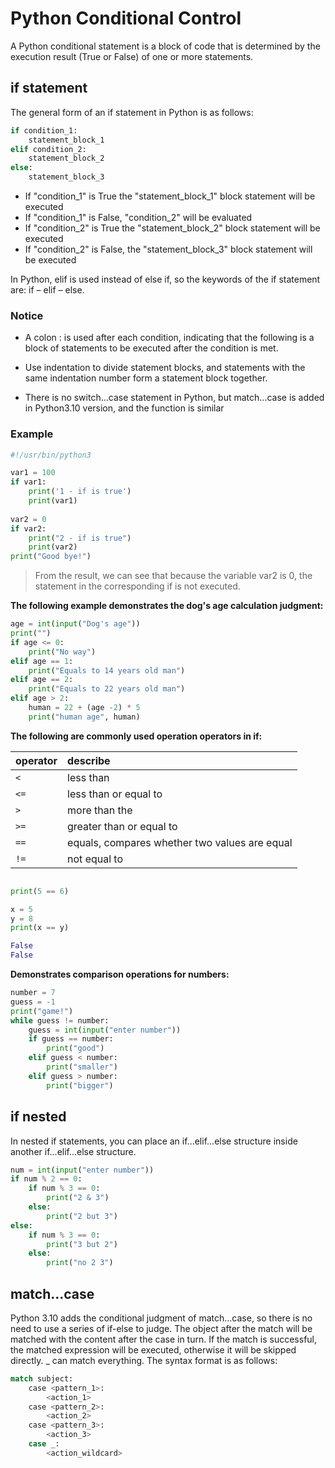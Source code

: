 # Python Conditional Control

A Python conditional statement is a block of code that is determined by the execution result (True or False) of one or more statements.



## if statement

The general form of an if statement in Python is as follows:

```python
if condition_1:
    statement_block_1
elif condition_2:
    statement_block_2
else:
    statement_block_3
```

- If "condition_1" is True the "statement_block_1" block statement will be executed
- If "condition_1" is False, "condition_2" will be evaluated
- If "condition_2" is True the "statement_block_2" block statement will be executed
- If "condition_2" is False, the "statement_block_3" block statement will be executed

In Python, elif is used instead of else if, so the keywords of the if statement are: if – elif – else.

### Notice

- A colon : is used after each condition, indicating that the following is a block of statements to be executed after the condition is met.

- Use indentation to divide statement blocks, and statements with the same indentation number form a statement block together.
- There is no switch...case statement in Python, but match...case is added in Python3.10 version, and the function is similar

### Example

```python
#!/usr/bin/python3

var1 = 100
if var1:
    print('1 - if is true')
    print(var1)
    
var2 = 0
if var2:
    print("2 - if is true")
    print(var2)
print("Good bye!")
```

> From the result, we can see that because the variable var2 is 0, the statement in the corresponding if is not executed.



**The following example demonstrates the dog's age calculation judgment:**

```python
age = int(input("Dog's age"))
print("")
if age <= 0:
    print("No way")
elif age == 1:
    print("Equals to 14 years old man")
elif age == 2:
    print("Equals to 22 years old man")
elif age > 2:
    human = 22 + (age -2) * 5
    print("human age", human)
```



**The following are commonly used operation operators in if:**

| operator | describe                                      |
| :------- | :-------------------------------------------- |
| `<`      | less than                                     |
| `<=`     | less than or equal to                         |
| `>`      | more than the                                 |
| `>=`     | greater than or equal to                      |
| `==`     | equals, compares whether two values are equal |
| `!=`     | not equal to                                  |

```python

print(5 == 6)

x = 5
y = 8
print(x == y)
```

```python
False
False
```



**Demonstrates comparison operations for numbers:**

```python
number = 7
guess = -1
print("game!")
while guess != number:
    guess = int(input("enter number"))
    if guess == number:
        print("good")
    elif guess < number:
        print("smaller")
    elif guess > number:
        print("bigger")
```



## if nested

In nested if statements, you can place an if...elif...else structure inside another if...elif...else structure.

```python
num = int(input("enter number"))
if num % 2 == 0:
    if num % 3 == 0:
        print("2 & 3")
    else:
        print("2 but 3")
else:
    if num % 3 == 0:
        print("3 but 2")
    else:
        print("no 2 3")
```



## match...case

Python 3.10 adds the conditional judgment of match...case, so there is no need to use a series of if-else to judge. The object after the match will be matched with the content after the case in turn. If the match is successful, the matched expression will be executed, otherwise it will be skipped directly. _ can match everything. The syntax format is as follows:

```python
match subject:
    case <pattern_1>:
        <action_1>
    case <pattern_2>:
        <action_2>
    case <pattern_3>:
        <action_3>
    case _:
        <action_wildcard>
```















